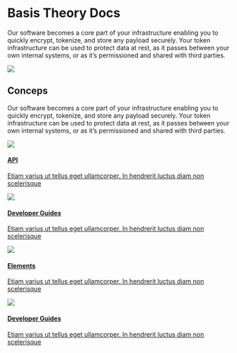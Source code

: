 <div id="#home" class="home">
  <div>
    <h1>Basis Theory Docs</h1>
  </div>
  <div>
    <p class="sub-text">
      Our software becomes a core part of your infrastructure enabling you to quickly encrypt, tokenize, and store any payload securely. Your token infrastructure can be used to protect data at rest, as it passes between your own internal systems, or as it’s permissioned and shared with third parties.
    </p>
    <img src="./images/landing_intro.svg"/>
  </div>
  <div>
    <h2>Conceps</h2>
    <p class="sub-text-small">
      Our software becomes a core part of your infrastructure enabling you to quickly encrypt, tokenize, and store any payload securely. Your token infrastructure can be used to protect data at rest, as it passes between your own internal systems, or as it’s permissioned and shared with third parties.  
    </p>
  </div>
  <div class="card-box">
    <a href="/api-reference">
      <div class="card">
        <img src="./images/card/api-reference-header-link.svg">
        <div class="container">
          <h4>API</h4>
          <p>Etiam varius ut tellus eget ullamcorper. In hendrerit luctus diam non scelerisque</p>
        </div>
      </div>
    </a>
    <a href="/guides">
      <div class="card">
        <img src="./images/card/dev-guides-header-link.svg">
        <div class="container">
            <h4>Developer Guides</h4>
            <p>Etiam varius ut tellus eget ullamcorper. In hendrerit luctus diam non scelerisque</p>
        </div>
      </div>
    </a>
      <a href="/elements">
      <div class="card">
        <img src="./images/card/elements-header-link.svg">
        <div class="container">
            <h4>Elements</h4>
            <p>Etiam varius ut tellus eget ullamcorper. In hendrerit luctus diam non scelerisque</p>
        </div>
      </div>
    </a>
    <a href="/guides">
      <div class="card">
          <img src="./images/card/dev-guides-header-link-2.svg">
          <div class="container">
              <h4>Developer Guides</h4>
              <p>Etiam varius ut tellus eget ullamcorper. In hendrerit luctus diam non scelerisque</p>
          </div>
      </div>
    </a>
  </div>
</div>
